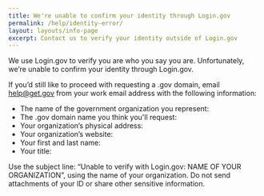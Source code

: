```yaml
---
title: We're unable to confirm your identity through Login.gov
permalink: /help/identity-error/
layout: layouts/info-page
excerpt: Contact us to verify your identity outside of Login.gov
---
```

 
We use Login.gov to verify you are who you say you are. Unfortunately, we’re unable to confirm your identity through Login.gov.

If you’d still like to proceed with requesting a .gov domain, email <help@get.gov> from your work email address with the following information:

- The name of the government organization you represent: 
- The .gov domain name you think you'll request: 
- Your organization’s physical address: 
- Your organization’s website: 
- Your first and last name: 
- Your title: 

Use the subject line: “Unable to verify with Login.gov: NAME OF YOUR ORGANIZATION”, using the name of your organization.  Do not send attachments of your ID or share other sensitive information.
